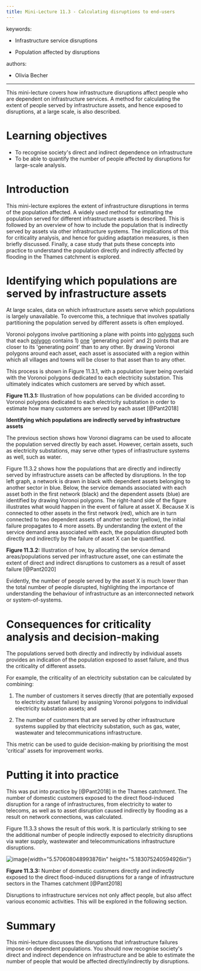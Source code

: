 ```yaml
---
title: Mini-Lecture 11.3 - Calculating disruptions to end-users
---
```




keywords:

-   Infrastructure service disruptions

-   Population affected by disruptions

authors:

-   Olivia Becher

---

This mini-lecture covers how infrastructure disruptions affect people
who are dependent on infrastructure services. A method for calculating
the extent of people served by infrastructure assets, and hence exposed
to disruptions, at a large scale, is also described.

# Learning objectives

-   To recognise society's direct and indirect dependence on
    infrastructure
-   To be able to quantify the number of people affected by disruptions
    for large-scale analysis.



# Introduction

This mini-lecture explores the extent of infrastructure disruptions in
terms of the population affected. A widely used method for estimating
the population served for different infrastructure assets is described.
This is followed by an overview of how to include the population that is
indirectly served by assets via other infrastructure systems. The
implications of this for criticality analysis, and hence for guiding
adaptation measures, is then briefly discussed. Finally, a case study
that puts these concepts into practice to understand the population
directly and indirectly affected by flooding in the Thames catchment is
explored.

# Identifying which populations are served by infrastructure assets

At large scales, data on which infrastructure assets serve which
populations is largely unavailable. To overcome this, a technique that
involves spatially partitioning the population served by different
assets is often employed.

Voronoi polygons involve partitioning a plane with points
into [polygons](https://mathworld.wolfram.com/ConvexPolygon.html) such
that each [polygon](https://mathworld.wolfram.com/Polygon.html) contains
1) [one](https://mathworld.wolfram.com/ExactlyOne.html)
'generating point' and 2) points that are closer to its 'generating
point' than to any other. By drawing Voronoi polygons around each asset,
each asset is associated with a region within which all villages and
towns will be closer to that asset than to any other.

This process is shown in Figure 11.3.1, with a population layer being
overlaid with the Voronoi polygons dedicated to each electricity
substation. This ultimately indicates which customers are served by
which asset.

**Figure 11.3.1:** Illustration of how populations can be divided
according to Voronoi polygons dedicated to each electricity substation
in order to estimate how many customers are served by each asset
[@Pant2018]

**Identifying which populations are indirectly served by infrastructure
assets**

The previous section shows how Voronoi diagrams can be used to allocate
the population served directly by each asset. However, certain assets,
such as electricity substations, may serve other types of infrastructure
systems as well, such as water.

Figure 11.3.2 shows how the populations that are directly and indirectly
served by infrastructure assets can be affected by disruptions. In the
top left graph, a network is drawn in black with dependent assets
belonging to another sector in blue. Below, the service demands
associated with each asset both in the first network (black) and the
dependent assets (blue) are identified by drawing Voronoi polygons. The
right-hand side of the figure illustrates what would happen in the event
of failure at asset X. Because X is connected to other assets in the
first network (red), which are in turn connected to two dependent assets
of another sector (yellow), the initial failure propagates to 4 more
assets. By understanding the extent of the service demand area
associated with each, the population disrupted both directly and
indirectly by the failure of asset X can be quantified.

**Figure 11.3.2:** Illustration of how, by allocating the service demand
areas/populations served per infrastructure asset, one can estimate the
extent of direct and indirect disruptions to customers as a result of
asset failure [@Pant2020]

Evidently, the number of people served by the asset X is much lower than
the total number of people disrupted, highlighting the importance of
understanding the behaviour of infrastructure as an interconnected
network or system-of-systems.

# Consequences for criticality analysis and decision-making

The populations served both directly and indirectly by individual assets
provides an indication of the population exposed to asset failure, and
thus the criticality of different assets.

For example, the criticality of an electricity substation can be
calculated by combining:

1)  The number of customers it serves directly (that are potentially
    exposed to electricity asset failure) by assigning Voronoi polygons
    to individual electricity substation assets; and

2)  The number of customers that are served by other infrastructure
    systems supplied by that electricity substation, such as gas, water,
    wastewater and telecommunications infrastructure.

This metric can be used to guide decision-making by prioritising the
most 'critical' assets for improvement works.

# Putting it into practice

This was put into practice by [@Pant2018] in the Thames catchment.
The number of domestic customers exposed to the direct flood-induced
disruption for a range of infrastructures, from electricity to water to
telecoms, as well as to asset disruption caused indirectly by flooding
as a result on network connections, was calculated.

Figure 11.3.3 shows the result of this work. It is particularly striking
to see the additional number of people indirectly exposed to electricity
disruptions via water supply, wastewater and telecommunications
infrastructure disruptions.

![image](media/image3.jpeg){width="5.570608048993876in"
height="5.183075240594926in"}

**Figure 11.3.3:** Number of domestic customers directly and indirectly
exposed to the direct flood-induced disruptions for a range of
infrastructure sectors in the Thames catchment [@Pant2018]

Disruptions to infrastructure services not only affect people, but also
affect various economic activities. This will be explored in the
following section.

# Summary 

This mini-lecture discusses the disruptions that infrastructure failures
impose on dependent populations. You should now recognise society's
direct and indirect dependence on infrastructure and be able to estimate
the number of people that would be affected directly/indirectly by
disruptions.
